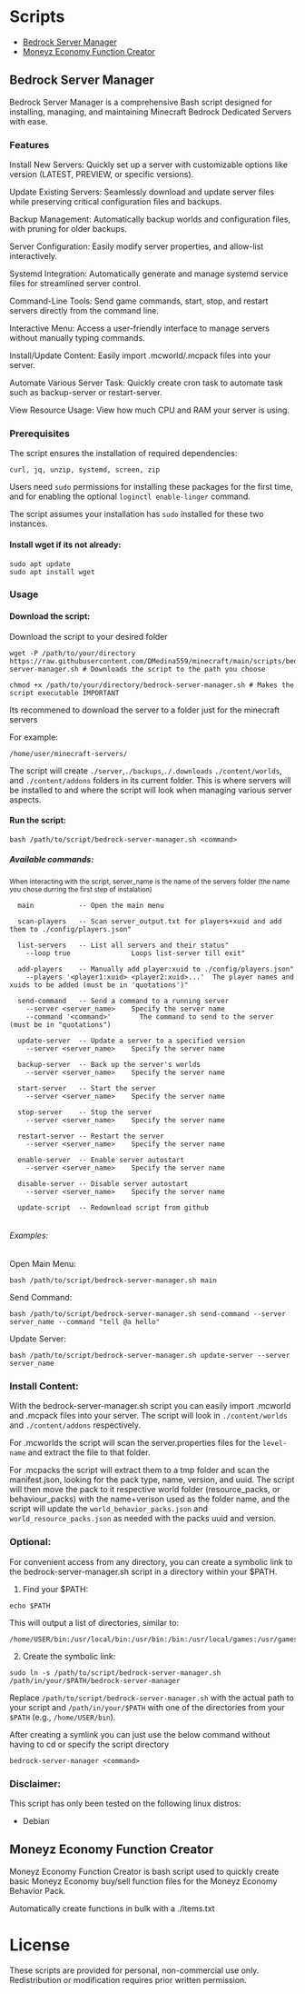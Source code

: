 # Scripts

- [Bedrock Server Manager](#bedrock-server-manager)
- [Moneyz Economy Function Creator](#moneyz-economy-function-creator)

## Bedrock Server Manager

Bedrock Server Manager is a comprehensive Bash script designed for installing, managing, and maintaining Minecraft Bedrock Dedicated Servers with ease.

### Features

Install New Servers: Quickly set up a server with customizable options like version (LATEST, PREVIEW, or specific versions).

Update Existing Servers: Seamlessly download and update server files while preserving critical configuration files and backups.

Backup Management: Automatically backup worlds and configuration files, with pruning for older backups.

Server Configuration: Easily modify server properties, and allow-list interactively.

Systemd Integration: Automatically generate and manage systemd service files for streamlined server control.

Command-Line Tools: Send game commands, start, stop, and restart servers directly from the command line.

Interactive Menu: Access a user-friendly interface to manage servers without manually typing commands.

Install/Update Content: Easily import .mcworld/.mcpack files into your server.

Automate Various Server Task: Quickly create cron task to automate task such as backup-server or restart-server.

View Resource Usage: View how much CPU and RAM your server is using.

### Prerequisites

The script ensures the installation of required dependencies:

`curl, jq, unzip, systemd, screen, zip`

Users need `sudo` permissions for installing these packages for the first time, and for enabling the optional `loginctl enable-linger` command. 

The script assumes your installation has `sudo` installed for these two instances.

#### Install wget if its not already:

```
sudo apt update
sudo apt install wget
```


### Usage

#### Download the script:

Download the script to your desired folder

```
wget -P /path/to/your/directory https://raw.githubusercontent.com/DMedina559/minecraft/main/scripts/bedrock-server-manager.sh # Downloads the script to the path you choose

chmod +x /path/to/your/directory/bedrock-server-manager.sh # Makes the script executable IMPORTANT
```
Its recommened to download the server to a folder just for the minecraft servers

For example:

`/home/user/minecraft-servers/`

The script will create `./server`,`./backups`,`./.downloads` `./content/worlds`, and `./content/addons` folders in its current folder. This is where servers will be installed to and where the script will look when managing various server aspects.

#### Run the script:

```
bash /path/to/script/bedrock-server-manager.sh <command>
```

##### Available commands:

<sub>When interacting with the script, server_name is the name of the servers folder (the name you chose durring the first step of instalation)</sub>

```
  main           -- Open the main menu

  scan-players   -- Scan server_output.txt for players+xuid and add them to ./config/players.json"

  list-servers   -- List all servers and their status"
    --loop true               Loops list-server till exit"

  add-players    -- Manually add player:xuid to ./config/players.json"
    --players '<player1:xuid> <player2:xuid>...'  The player names and xuids to be added (must be in 'quotations')"
  
  send-command   -- Send a command to a running server
    --server <server_name>    Specify the server name
    --command '<command>'       The command to send to the server (must be in "quotations")

  update-server  -- Update a server to a specified version
    --server <server_name>    Specify the server name

  backup-server  -- Back up the server's worlds
    --server <server_name>    Specify the server name

  start-server   -- Start the server
    --server <server_name>    Specify the server name

  stop-server    -- Stop the server
    --server <server_name>    Specify the server name

  restart-server -- Restart the server
    --server <server_name>    Specify the server name

  enable-server  -- Enable server autostart
    --server <server_name>    Specify the server name
 
  disable-server -- Disable server autostart
    --server <server_name>    Specify the server name

  update-script  -- Redownload script from github
      
```

###### Examples:

Open Main Menu:

```
bash /path/to/script/bedrock-server-manager.sh main
```

Send Command:
```
bash /path/to/script/bedrock-server-manager.sh send-command --server server_name --command "tell @a hello"
```

Update Server:

```
bash /path/to/script/bedrock-server-manager.sh update-server --server server_name
```


### Install Content:

With the bedrock-server-manager.sh script you can easily import .mcworld and .mcpack files into your server. The script will look in `./content/worlds` and `./content/addons` respectively. 

For .mcworlds the script will scan the server.properties files for the `level-name` and extract the file to that folder.

For .mcpacks the script will extract them to a tmp folder and scan the manifest.json, looking for the pack type, name, version, and uuid. The script will then move the pack to it respective world folder (resource_packs, or behaviour_packs) with the name+verison used as the folder name, and the script will update the `world_behavior_packs.json` and `world_resource_packs.json` as needed with the packs uuid and version.
### Optional:

For convenient access from any directory, you can create a symbolic link to the bedrock-server-manager.sh script in a directory within your $PATH.

1. Find your $PATH:

```
echo $PATH
```

This will output a list of directories, similar to:

```
/home/USER/bin:/usr/local/bin:/usr/bin:/bin:/usr/local/games:/usr/games
```

2. Create the symbolic link:

```
sudo ln -s /path/to/script/bedrock-server-manager.sh /path/in/your/$PATH/bedrock-server-manager
```

Replace `/path/to/script/bedrock-server-manager.sh` with the actual path to your script and `/path/in/your/$PATH` with one of the directories from your `$PATH` (e.g., `/home/USER/bin`).

After creating a symlink you can just use the below command without having to cd or specify the script directory

```
bedrock-server-manager <command>
```

### Disclaimer:

This script has only been tested on the following linux distros:

- Debian

## Moneyz Economy Function Creator

Moneyz Economy Function Creator is bash script used to quickly create basic Moneyz Economy buy/sell function files for the Moneyz Economy Behavior Pack. 

Automatically create functions in bulk with a ./items.txt

# License

These scripts are provided for personal, non-commercial use only. Redistribution or modification requires prior written permission.